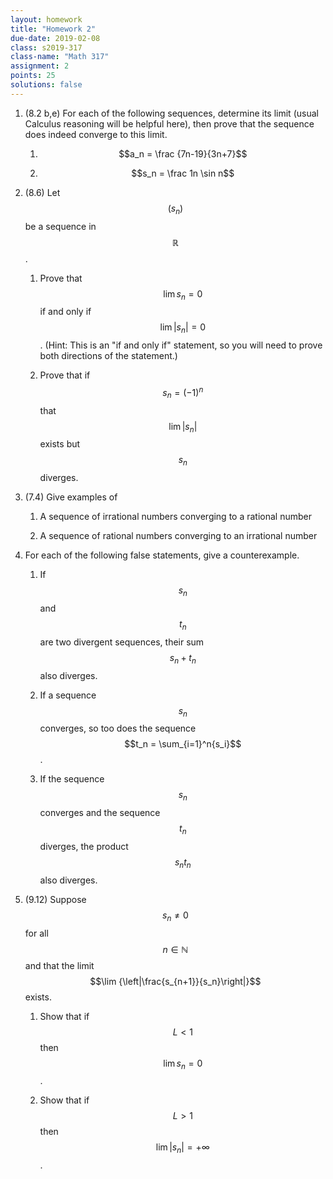 ```yaml
---
layout: homework
title: "Homework 2"
due-date: 2019-02-08
class: s2019-317
class-name: "Math 317"
assignment: 2
points: 25
solutions: false
---
```


1. (8.2 b,e) For each of the following sequences, determine its limit (usual Calculus reasoning will be helpful here), then prove that the sequence does indeed converge to this limit.

    1.  $$a_n = \frac {7n-19}{3n+7}$$
   
    2.  $$s_n = \frac 1n \sin n$$

2. (8.6) Let $$(s_n)$$ be a sequence in $$\mathbb R$$. 

    1.  Prove that $$\lim{s_n} = 0$$ if and only if 
       $$\lim{ | s_n | } = 0$$. (Hint:
       This is an "if and only if" statement, so you will need to prove both
       directions of the statement.)
   
    2.  Prove that if $$s_n = (-1)^n $$ that 
       $$\lim{|s_n|}$$ exists but $$s_n$$ diverges.
   
3. (7.4) Give examples of

    1.  A sequence of irrational numbers converging to a rational number
   
    2.  A sequence of rational numbers converging to an irrational number
   
4. For each of the following false statements, give a counterexample.

    1.  If $$s_n$$ and $$t_n$$ are two divergent sequences, their sum $$s_n + t_n$$ also diverges.
   
    2.  If a sequence $$s_n$$ converges, so too does the sequence $$t_n = \sum_{i=1}^n{s_i}$$.
   
    3.  If the sequence $$s_n$$ converges and the sequence $$t_n$$ diverges, the product $$s_nt_n$$ also diverges.
   
5. (9.12) Suppose $$s_n \ne 0$$ for all $$n \in \mathbb N$$ and that the limit
   $$\lim {\left|\frac{s_{n+1}}{s_n}\right|}$$ exists.
   
    1. Show that if $$L < 1$$ then $$\lim s_n = 0$$.
   
    2. Show that if $$L > 1$$ 
      then $$\lim | s_n | = +\infty$$.
